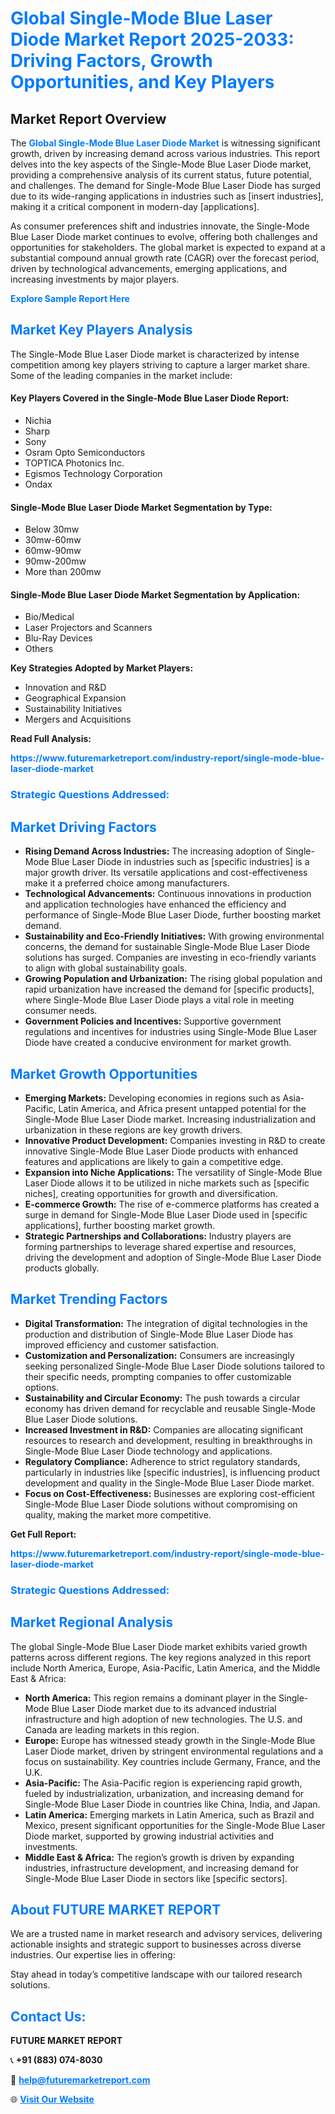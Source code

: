 <h1 style="color: #007BFF;">Global Single-Mode Blue Laser Diode Market Report 2025-2033: Driving Factors, Growth Opportunities, and Key Players</h1>

<section id="overview">
<h2>Market Report Overview</h2>
<p>The <a href="https://www.futuremarketreport.com/industry-report/single-mode-blue-laser-diode-market" style="color: #007BFF; text-decoration: none;"><strong>Global Single-Mode Blue Laser Diode Market</strong></a> is witnessing significant growth, driven by increasing demand across various industries. This report delves into the key aspects of the Single-Mode Blue Laser Diode market, providing a comprehensive analysis of its current status, future potential, and challenges. The demand for Single-Mode Blue Laser Diode has surged due to its wide-ranging applications in industries such as [insert industries], making it a critical component in modern-day [applications].</p>
<p>As consumer preferences shift and industries innovate, the Single-Mode Blue Laser Diode market continues to evolve, offering both challenges and opportunities for stakeholders. The global market is expected to expand at a substantial compound annual growth rate (CAGR) over the forecast period, driven by technological advancements, emerging applications, and increasing investments by major players.</p>
</section>

<section id="overview">
<p><a href="https://www.futuremarketreport.com/request-sample/reportId=60818" style="color: #007BFF; text-decoration: none;"><strong>Explore Sample Report Here</strong></a></p>
</section>

<section id="key-players">
<h2 style="color: #007BFF;">Market Key Players Analysis</h2>
<p>The Single-Mode Blue Laser Diode market is characterized by intense competition among key players striving to capture a larger market share. Some of the leading companies in the market include:</p>
<h4>Key Players Covered in the Single-Mode Blue Laser Diode Report:</h4>
<ul><li>Nichia</li><li>Sharp</li><li>Sony</li><li>Osram Opto Semiconductors</li><li>TOPTICA Photonics Inc.</li><li>Egismos Technology Corporation</li><li>Ondax</li></ul>
<h4>Single-Mode Blue Laser Diode Market Segmentation by Type:</h4>
<ul><li>Below 30mw</li><li>30mw-60mw</li><li>60mw-90mw</li><li>90mw-200mw</li><li>More than 200mw</li></ul>

<h4>Single-Mode Blue Laser Diode Market Segmentation by Application:</h4>
<ul><li>Bio/Medical</li><li>Laser Projectors and Scanners</li><li>Blu-Ray Devices</li><li>Others</li></ul>
<p><strong>Key Strategies Adopted by Market Players:</strong></p>
<ul>
<li>Innovation and R&D</li>
<li>Geographical Expansion</li>
<li>Sustainability Initiatives</li>
<li>Mergers and Acquisitions</li>
</ul>
</section>

<section>
<p><strong>Read Full Analysis: </strong></p><a href="https://www.futuremarketreport.com/industry-report/single-mode-blue-laser-diode-market" style="color: #007BFF; text-decoration: none;"><strong>https://www.futuremarketreport.com/industry-report/single-mode-blue-laser-diode-market</strong></a>
<h3 style="color: #007BFF;">Strategic Questions Addressed:</h3>
</section>

<section id="driving-factors">
<h2 style="color: #007BFF;">Market Driving Factors</h2>
<ul>
<li><strong>Rising Demand Across Industries:</strong> The increasing adoption of Single-Mode Blue Laser Diode in industries such as [specific industries] is a major growth driver. Its versatile applications and cost-effectiveness make it a preferred choice among manufacturers.</li>
<li><strong>Technological Advancements:</strong> Continuous innovations in production and application technologies have enhanced the efficiency and performance of Single-Mode Blue Laser Diode, further boosting market demand.</li>
<li><strong>Sustainability and Eco-Friendly Initiatives:</strong> With growing environmental concerns, the demand for sustainable Single-Mode Blue Laser Diode solutions has surged. Companies are investing in eco-friendly variants to align with global sustainability goals.</li>
<li><strong>Growing Population and Urbanization:</strong> The rising global population and rapid urbanization have increased the demand for [specific products], where Single-Mode Blue Laser Diode plays a vital role in meeting consumer needs.</li>
<li><strong>Government Policies and Incentives:</strong> Supportive government regulations and incentives for industries using Single-Mode Blue Laser Diode have created a conducive environment for market growth.</li>
</ul>
</section>

<section id="growth-opportunities">
<h2 style="color: #007BFF;">Market Growth Opportunities</h2>
<ul>
<li><strong>Emerging Markets:</strong> Developing economies in regions such as Asia-Pacific, Latin America, and Africa present untapped potential for the Single-Mode Blue Laser Diode market. Increasing industrialization and urbanization in these regions are key growth drivers.</li>
<li><strong>Innovative Product Development:</strong> Companies investing in R&D to create innovative Single-Mode Blue Laser Diode products with enhanced features and applications are likely to gain a competitive edge.</li>
<li><strong>Expansion into Niche Applications:</strong> The versatility of Single-Mode Blue Laser Diode allows it to be utilized in niche markets such as [specific niches], creating opportunities for growth and diversification.</li>
<li><strong>E-commerce Growth:</strong> The rise of e-commerce platforms has created a surge in demand for Single-Mode Blue Laser Diode used in [specific applications], further boosting market growth.</li>
<li><strong>Strategic Partnerships and Collaborations:</strong> Industry players are forming partnerships to leverage shared expertise and resources, driving the development and adoption of Single-Mode Blue Laser Diode products globally.</li>
</ul>
</section>

<section id="trending-factors">
<h2 style="color: #007BFF;">Market Trending Factors</h2>
<ul>
<li><strong>Digital Transformation:</strong> The integration of digital technologies in the production and distribution of Single-Mode Blue Laser Diode has improved efficiency and customer satisfaction.</li>
<li><strong>Customization and Personalization:</strong> Consumers are increasingly seeking personalized Single-Mode Blue Laser Diode solutions tailored to their specific needs, prompting companies to offer customizable options.</li>
<li><strong>Sustainability and Circular Economy:</strong> The push towards a circular economy has driven demand for recyclable and reusable Single-Mode Blue Laser Diode solutions.</li>
<li><strong>Increased Investment in R&D:</strong> Companies are allocating significant resources to research and development, resulting in breakthroughs in Single-Mode Blue Laser Diode technology and applications.</li>
<li><strong>Regulatory Compliance:</strong> Adherence to strict regulatory standards, particularly in industries like [specific industries], is influencing product development and quality in the Single-Mode Blue Laser Diode market.</li>
<li><strong>Focus on Cost-Effectiveness:</strong> Businesses are exploring cost-efficient Single-Mode Blue Laser Diode solutions without compromising on quality, making the market more competitive.</li>
</ul>
</section>

<section>
<p><strong>Get Full Report: </strong></p><a href="https://www.futuremarketreport.com/industry-report/single-mode-blue-laser-diode-market" style="color: #007BFF; text-decoration: none;"><strong>https://www.futuremarketreport.com/industry-report/single-mode-blue-laser-diode-market</strong></a>
<h3 style="color: #007BFF;">Strategic Questions Addressed:</h3>
</section>


<section id="regional-analysis">
<h2 style="color: #007BFF;">Market Regional Analysis</h2>
<p>The global Single-Mode Blue Laser Diode market exhibits varied growth patterns across different regions. The key regions analyzed in this report include North America, Europe, Asia-Pacific, Latin America, and the Middle East & Africa:</p>
<ul>
<li><strong>North America:</strong> This region remains a dominant player in the Single-Mode Blue Laser Diode market due to its advanced industrial infrastructure and high adoption of new technologies. The U.S. and Canada are leading markets in this region.</li>
<li><strong>Europe:</strong> Europe has witnessed steady growth in the Single-Mode Blue Laser Diode market, driven by stringent environmental regulations and a focus on sustainability. Key countries include Germany, France, and the U.K.</li>
<li><strong>Asia-Pacific:</strong> The Asia-Pacific region is experiencing rapid growth, fueled by industrialization, urbanization, and increasing demand for Single-Mode Blue Laser Diode in countries like China, India, and Japan.</li>
<li><strong>Latin America:</strong> Emerging markets in Latin America, such as Brazil and Mexico, present significant opportunities for the Single-Mode Blue Laser Diode market, supported by growing industrial activities and investments.</li>
<li><strong>Middle East & Africa:</strong> The region’s growth is driven by expanding industries, infrastructure development, and increasing demand for Single-Mode Blue Laser Diode in sectors like [specific sectors].</li>
</ul>
</section>

<footer>
<h2 style="color: #007BFF;">About FUTURE MARKET REPORT</h2>
<p>We are a trusted name in market research and advisory services, delivering actionable insights and strategic support to businesses across diverse industries. Our expertise lies in offering:</p>

<p>Stay ahead in today’s competitive landscape with our tailored research solutions.</p>

<h2 style="color: #007BFF;">Contact Us:</h2>
<p><strong>FUTURE MARKET REPORT</strong></p>
<p>📞 <strong>+91 (883) 074-8030</strong></p>
<p>📧 <strong><a href="mailto:help@futuremarketreport.com" style="color: #007BFF;">help@futuremarketreport.com</a></strong></p>
<p>🌐 <strong><a href="https://www.futuremarketreport.com/" style="color: #007BFF;">Visit Our Website</a></strong></p>
</footer>